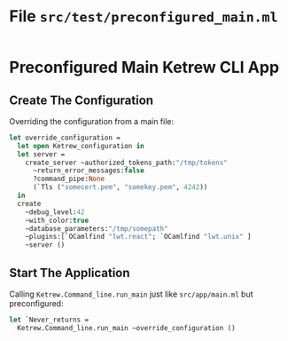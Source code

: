 # File `src/test/preconfigured_main.ml`

```ocaml

```

Preconfigured Main Ketrew CLI App
=================================


Create The Configuration
------------------------

Overriding the configuration from a main file:

```ocaml
let override_configuration =
  let open Ketrew_configuration in
  let server =
    create_server ~authorized_tokens_path:"/tmp/tokens"
      ~return_error_messages:false
      ?command_pipe:None
      (`Tls ("somecert.pem", "somekey.pem", 4242))
  in
  create
    ~debug_level:42
    ~with_color:true
    ~database_parameters:"/tmp/somepath"
    ~plugins:[`OCamlfind "lwt.react"; `OCamlfind "lwt.unix" ]
    ~server ()

```

Start The Application
---------------------

Calling `Ketrew.Command_line.run_main`
just like `src/app/main.ml` but preconfigured:

```ocaml
let `Never_returns =
  Ketrew.Command_line.run_main ~override_configuration ()
```
